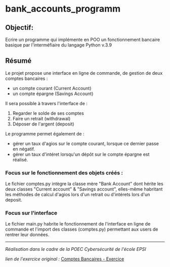 # bank_accounts_programm

## Objectif: 
Ecrire un programme qui implémente en POO un fonctionnement bancaire basique par l'interméfiaire du langage Python v.3.9

## Résumé
Le projet propose une interface en ligne de commande, de gestion de deux comptes bancaires :
- un compte courant (Current Account)
- un compte épargne (Savings Account)

Il sera possible à travers l'interface de :
1. Regarder le solde de ses comptes
2. Faire un retrait (withdrawal)
3. Déposer de l'argent (deposit)

Le programme permet également de :
- gérer un taux d'agios sur le compte courant, lorsque ce dernier passe en négatif.
- gérer un taux d'intéret lorsqu'un dépôt sur le compte épargne est réalisé.

### Focus sur le fonctionnement des objets créés :
Le fichier comptes.py intègre la classe mère "Bank Account" dont hérite les deux classes "Current account" & "Savings account", elles-même habritant les méthodes de calcul d'agios lors d'un retrait ou d'intérets lors d'un deposit.

### Focus sur l'interface 
Le fichier main.py habrite le fonctionnement de l'interface en ligne de commande et l'import des classes (comptes.py) permettant aux users de rentrer leur données.

---

*Réalisation dans le cadre de la POEC Cybersécurité de l'école EPSI*

*lien de l'exercice original :*
[Comptes Bancaires - Exercice](https://gitlab.com/docusland/compte-bancaires-exercice)
